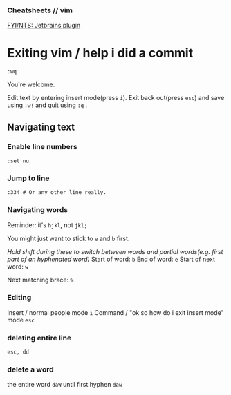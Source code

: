 ### Cheatsheets // vim

[FYI/NTS: Jetbrains plugin](https://plugins.jetbrains.com/plugin/164-ideavim)

# Exiting vim / help i did a commit
```
:wq
```
You're welcome.

Edit text by entering insert mode(press ```i```). 
Exit back out(press ```esc```) and save using ```:w!``` and quit using ```:q``` .

## Navigating text

### Enable line numbers
```:set nu```

### Jump to line
```:334 # Or any other line really.```

### Navigating words

Reminder: it's ```hjkl```, not ```jkl;```

You might just want to stick to ```e``` and ```b``` first.

_Hold shift during these to switch between words and partial words(e.g. first part of an hyphenated word)_
Start of word: 
```b```
End of word: 
```e```
Start of next word: 
```w```

Next matching brace:
```%```

### Editing

Insert / normal people mode
```i```
Command / "ok so how do i exit insert mode" mode
```esc```

### deleting entire line
```
esc, dd
```
### delete a word

the entire word
```daW```
until first hyphen
```daw```




